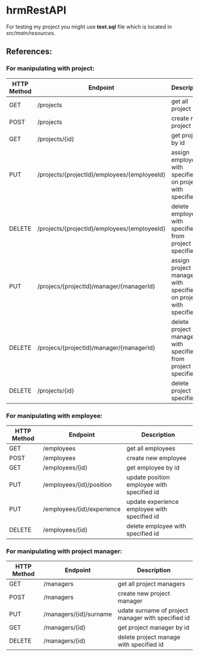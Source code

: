 # hrmRestAPI
For testing my project you might use **test.sql**  file which is located in *src/main/resources*.
## References:
### For manipulating with project:

| HTTP Method | Endpoint | Description |
| ------------- | ------------- |-------- |
| GET      | /projects                                      | get all project                                                        |
| POST     | /projects                                      | create new project
| GET      | /projects/{id}                                 | get project by id |
| PUT      | /projects/{projectId}/employees/{employeeId}   | assign employee with specified id on project with specified id |
| DELETE   | /projects/{projectId}/employees/{employeeId}   | delete employee with specified id from project with specified id |
| PUT      | /projecs/{projectId}/manager/{managerId}       | assign project manager with specified id on project with specified id |
| DELETE   | /projecs/{projectId}/manager/{managerId}       | delete project manager with specified id from project with specified id |
| DELETE   | /projects/{id}                                 | delete project with specified id |

### For manipulating with employee:

| HTTP Method | Endpoint | Description |
| ------------- | ------------- |-------- |
| GET      | /employees                                     | get all employees                                                     |
| POST     | /employees                                     | create new employee
| GET      | /employees/{id}                                 | get employee by id |
| PUT      | /employees/{id}/position                       | update position employee with specified id |
| PUT      | /employees/{id}/experience                     | update  experience employee with specified id |
| DELETE   | /employees/{id}                                 | delete employee with specified id |

### For manipulating with project manager:
| HTTP Method | Endpoint | Description |
| ------------- | ------------- |-------- |
| GET      | /managers                                     | get all project managers                                                   |
| POST     | /managers                                      | create new project manager
| PUT      | /managers/{id}/surname                         | udate surname of project manager with specified id  |
| GET       | /managers/{id}                                |  get  project manager  by id |
| DELETE   | /managers/{id}                                 | delete  project manage with specified id |
